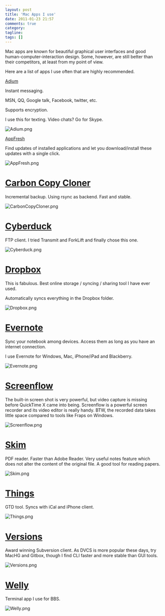 ```yaml
---
layout: post
title: 'Mac Apps I use'
date: 2011-01-23 21:57
comments: true
category:
tagline:
tags: []
---
```


Mac apps are known for beautiful graphical user interfaces and good human-computer-interaction design. Some, however, are still better than their competitors, at least from my point of view.

Here are a list of apps I use often that are highly recommended.

[Adium](http://adium.im/)

Instant messaging.

MSN, QQ, Google talk, Facebook, twitter, etc.

Supports encryption.

I use this for texting. Video chats? Go for Skype.

![Adium.png](https://dn-qingpei-image.qbox.me/in_post/adium.png)

[AppFresh](http://metaquark.de/appfresh/)

Find updates of installed applications and let you download/install these updates with a single click.

![AppFresh.png](https://dn-qingpei-image.qbox.me/in_post/appfresh.png)

# [Carbon Copy Cloner](http://www.bombich.com/)

Incremental backup. Using rsync as backend. Fast and stable.

![CarbonCopyCloner.png](https://dn-qingpei-image.qbox.me/in_post/carboncopycloner.png)

# [Cyberduck](http://cyberduck.ch/)

FTP client. I tried Transmit and ForkLift and finally chose this one.

![Cyberduck.png](https://dn-qingpei-image.qbox.me/in_post/cyberduck.png)

# [Dropbox](http://db.tt/ZPyUSwT)

This is fabulous. Best online storage / syncing / sharing tool I have ever used.

Automatically syncs everything in the Dropbox folder.

![Dropbox.png](https://dn-qingpei-image.qbox.me/in_post/dropbox.png)

# [Evernote](http://www.evernote.com/)

Sync your notebook among devices. Access them as long as you have an internet connection.

I use Evernote for Windows, Mac, iPhone/iPad and Blackberry.

![Evernote.png](https://dn-qingpei-image.qbox.me/in_post/evernote.png)

# [Screenflow](http://www.telestream.net/screen-flow/overview.htm)

The built-in screen shot is very powerful, but video capture is missing before QuickTime X came into being. Screenflow is a powerful screen recorder and its video editor is really handy. BTW, the recorded data takes little space compared to tools like Fraps on Windows.

![Screenflow.png](https://dn-qingpei-image.qbox.me/in_post/screenflow.png)

# [Skim](http://skim-app.sourceforge.net/)

PDF reader. Faster than Adobe Reader. Very useful notes feature which does not alter the content of the original file. A good tool for reading papers.

![Skim.png](https://dn-qingpei-image.qbox.me/in_post/skim.png)

# [Things](http://culturedcode.com/things/)

GTD tool. Syncs with iCal and iPhone client.

![Things.png](https://dn-qingpei-image.qbox.me/in_post/things.png)

# [Versions](http://versionsapp.com/)

Award winning Subversion client. As DVCS is more popular these days, try MacHG and Gitbox, though I find CLI faster and more stable than GUI tools.

![Versions.png](https://dn-qingpei-image.qbox.me/in_post/versions.png)

# [Welly](http://code.google.com/p/welly/)

Terminal app I use for BBS.

![Welly.png](https://dn-qingpei-image.qbox.me/in_post/welly.png)
